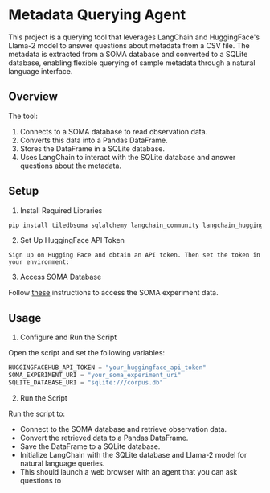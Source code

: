 # Metadata Querying Agent

This project is a querying tool that leverages LangChain and HuggingFace's Llama-2 model to answer questions about metadata from a CSV file. The metadata is extracted from a SOMA database and converted to a SQLite database, enabling flexible querying of sample metadata through a natural language interface.

## Overview

The tool:

1. Connects to a SOMA database to read observation data.
2. Converts this data into a Pandas DataFrame.
3. Stores the DataFrame in a SQLite database.
4. Uses LangChain to interact with the SQLite database and answer questions about the metadata.

## Setup

1. Install Required Libraries

```bash
pip install tiledbsoma sqlalchemy langchain_community langchain_huggingface
```

2. Set Up HuggingFace API Token

```
Sign up on Hugging Face and obtain an API token. Then set the token in your environment:
```

3. Access SOMA Database

Follow [these](https://cloud.tiledb.com/notebooks/details/Phenomic/b06350d9-f829-4eb2-9b77-5c2d20d6932d/preview) instructions to access the SOMA experiment data.

## Usage

1. Configure and Run the Script

Open the script and set the following variables:

```python
HUGGINGFACEHUB_API_TOKEN = "your_huggingface_api_token"
SOMA_EXPERIMENT_URI = "your_soma_experiment_uri"
SQLITE_DATABASE_URI = "sqlite:///corpus.db"
```

2. Run the Script

Run the script to:

- Connect to the SOMA database and retrieve observation data.
- Convert the retrieved data to a Pandas DataFrame.
- Save the DataFrame to a SQLite database.
- Initialize LangChain with the SQLite database and Llama-2 model for natural language queries.
- This should launch a web browser with an agent that you can ask questions to
